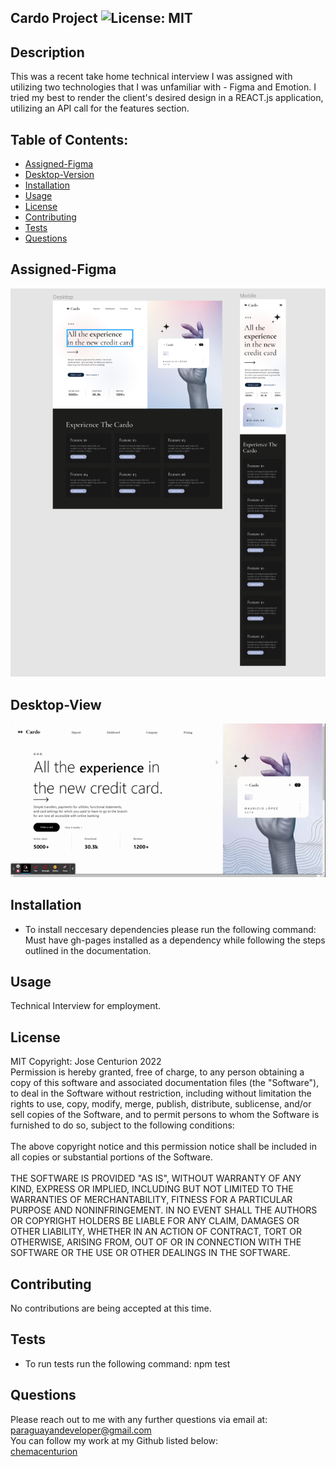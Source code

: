 ## Cardo Project ![License: MIT](https://img.shields.io/badge/License-MIT-yellow.svg)

## Description
This was a recent take home technical interview I was assigned with utilizing two technologies that I was unfamiliar with - Figma and Emotion. I tried my best to render the client's desired design in a REACT.js application, utilizing an API call for the features section.

## Table of Contents:
* [Assigned-Figma](#Assigned-Figma)
* [Desktop-Version](#Desktop-Version)
* [Installation](#Installation)
* [Usage](#Usage)
* [License](#License)
* [Contributing](#Contributing)
* [Tests](#Tests)
* [Questions](#Questions)

## Assigned-Figma
![Figma](https://github.com/chemacenturion/Cardo-Project/blob/main/project/src/images/clientDraft.png?raw=true)

## Desktop-View

![Desktop GIF](https://github.com/chemacenturion/Cardo-Project/blob/main/project/src/images/Desktop.gif?raw=true)

## Installation
* To install neccesary dependencies please run the following command:
Must have gh-pages installed as a dependency while following the steps outlined in the documentation.

## Usage
Technical Interview for employment.

## License
MIT Copyright: Jose Centurion 2022
<br/>
Permission is hereby granted, free of charge, to any person obtaining a copy of this software and associated documentation files (the "Software"), to deal in the Software without restriction, including without limitation the rights to use, copy, modify, merge, publish, distribute, sublicense, and/or sell copies of the Software, and to permit persons to whom the Software is furnished to do so, subject to the following conditions: <br/> <br/> The above copyright notice and this permission notice shall be included in all copies or substantial portions of the Software. <br/> <br/> THE SOFTWARE IS PROVIDED "AS IS", WITHOUT WARRANTY OF ANY KIND, EXPRESS OR IMPLIED, INCLUDING BUT NOT LIMITED TO THE WARRANTIES OF MERCHANTABILITY, FITNESS FOR A PARTICULAR PURPOSE AND NONINFRINGEMENT. IN NO EVENT SHALL THE AUTHORS OR COPYRIGHT HOLDERS BE LIABLE FOR ANY CLAIM, DAMAGES OR OTHER LIABILITY, WHETHER IN AN ACTION OF CONTRACT, TORT OR OTHERWISE, ARISING FROM, OUT OF OR IN CONNECTION WITH THE SOFTWARE OR THE USE OR OTHER DEALINGS IN THE SOFTWARE.

## Contributing
No contributions are being accepted at this time.

## Tests
* To run tests run the following command:
npm test

## Questions
Please reach out to me with any further questions via email at:
<br/>
paraguayandeveloper@gmail.com
<br/>
You can follow my work at my Github listed below:
<br/>
[chemacenturion](https://github.com/chemacenturion)
